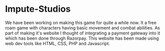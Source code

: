 # Impute-Studios

We have been working on making this game for quite a while now. It a free roam game with characters having basic movement and combat abilities.
As part of making it's website I thought of integrating a payment gateway into it which has been done through Razorpay.
This website has been made using web dev tools like HTML, CSS, PHP and Javascript.
